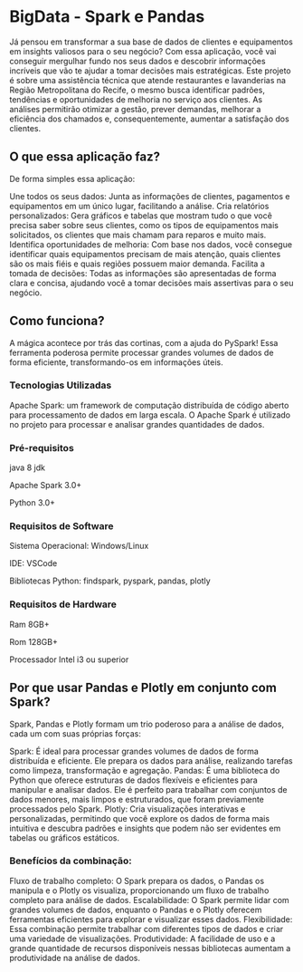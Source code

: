 #  BigData - Spark e Pandas

Já pensou em transformar a sua base de dados de clientes e equipamentos em insights valiosos para o seu negócio? Com essa aplicação, você vai conseguir mergulhar fundo nos seus dados e descobrir informações incríveis que vão te ajudar a tomar decisões mais estratégicas.
Este projeto é sobre uma assistência técnica que atende restaurantes e lavanderias na Região Metropolitana do Recife, o mesmo busca identificar padrões, tendências e oportunidades de melhoria no serviço aos clientes. As análises permitirão otimizar a gestão, prever demandas, melhorar a eficiência dos chamados e, consequentemente, aumentar a satisfação dos clientes.

## O que essa aplicação faz?

De forma simples essa aplicação:

Une todos os seus dados: Junta as informações de clientes, pagamentos e equipamentos em um único lugar, facilitando a análise.
Cria relatórios personalizados: Gera gráficos e tabelas que mostram tudo o que você precisa saber sobre seus clientes, como os tipos de equipamentos mais solicitados, os clientes que mais chamam para reparos e muito mais.
Identifica oportunidades de melhoria: Com base nos dados, você consegue identificar quais equipamentos precisam de mais atenção, quais clientes são os mais fiéis e quais regiões possuem maior demanda.
Facilita a tomada de decisões: Todas as informações são apresentadas de forma clara e concisa, ajudando você a tomar decisões mais assertivas para o seu negócio.
## Como funciona?

A mágica acontece por trás das cortinas, com a ajuda do PySpark! Essa ferramenta poderosa permite processar grandes volumes de dados de forma eficiente, transformando-os em informações úteis.

### Tecnologias Utilizadas

Apache Spark: um framework de computação distribuída de código aberto para processamento de dados em larga escala. O Apache Spark é utilizado no projeto para processar e analisar grandes quantidades de dados.


###  Pré-requisitos

java 8 jdk

Apache Spark 3.0+

Python 3.0+

###  Requisitos de Software

Sistema Operacional: Windows/Linux

IDE: VSCode

Bibliotecas Python: findspark, pyspark, pandas, plotly 

###  Requisitos de Hardware

Ram 8GB+

Rom 128GB+

Processador Intel i3 ou superior



## Por que usar Pandas e Plotly em conjunto com Spark?
Spark, Pandas e Plotly formam um trio poderoso para a análise de dados, cada um com suas próprias forças:

Spark: É ideal para processar grandes volumes de dados de forma distribuída e eficiente. Ele prepara os dados para análise, realizando tarefas como limpeza, transformação e agregação.
Pandas: É uma biblioteca do Python que oferece estruturas de dados flexíveis e eficientes para manipular e analisar dados. Ele é perfeito para trabalhar com conjuntos de dados menores, mais limpos e estruturados, que foram previamente processados pelo Spark.
Plotly: Cria visualizações interativas e personalizadas, permitindo que você explore os dados de forma mais intuitiva e descubra padrões e insights que podem não ser evidentes em tabelas ou gráficos estáticos.

### Benefícios da combinação:

Fluxo de trabalho completo: O Spark prepara os dados, o Pandas os manipula e o Plotly os visualiza, proporcionando um fluxo de trabalho completo para análise de dados.
Escalabilidade: O Spark permite lidar com grandes volumes de dados, enquanto o Pandas e o Plotly oferecem ferramentas eficientes para explorar e visualizar esses dados.
Flexibilidade: Essa combinação permite trabalhar com diferentes tipos de dados e criar uma variedade de visualizações.
Produtividade: A facilidade de uso e a grande quantidade de recursos disponíveis nessas bibliotecas aumentam a produtividade na análise de dados.
